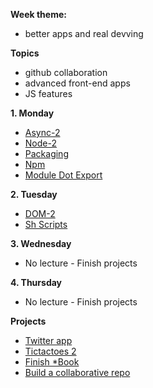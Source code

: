 **Week theme:** 
  * better apps and real devving  
  
**Topics**  
  * github collaboration  
  * advanced front-end apps   
  * JS features  
  

**1. Monday**   
  * [Async-2](https://github.com/jankeLearning/content-md/blob/master/js/04-async-2.md)  
  * [Node-2](https://github.com/jankeLearning/content-md/blob/master/node%2Bexpress/04-node-2.md)  
  * [Packaging](https://github.com/jankeLearning/content-md/blob/master/tools/04-packaging.md)  
  * [Npm](https://github.com/jankeLearning/content-md/blob/master/tools/04-npm.md)  
  * [Module Dot Export](https://github.com/jankeLearning/content-md/blob/master/js/04-module-dot-export.md)

**2. Tuesday**  
  * [DOM-2](https://github.com/jankeLearning/content-md/blob/master/frontend/04-DOM-2.md)  
  * [Sh Scripts](https://github.com/jankeLearning/content-md/blob/master/dev-knowledge/04-sh-scripts.md)

**3. Wednesday**  
  * No lecture - Finish projects 

**4. Thursday**  
  * No lecture - Finish projects  
  
**Projects**  
  * [Twitter app](https://github.com/jankeLearning/projects/blob/master/04-twitz)  
  * [Tictactoes 2](https://github.com/jankeLearning/projects/blob/master/tictactoes/2-tictapps)  
  * [Finish *Book](https://github.com/jankeLearning/projects/blob/master/star-book)
  * [Build a collaborative repo](https://github.com/jankeLearning/projects/blob/master/04-colab-repos.md)
  
